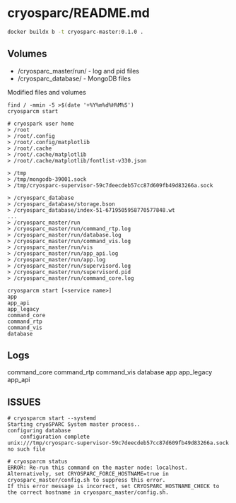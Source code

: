 # cryosparc/README.md

```bash
docker buildx b -t cryosparc-master:0.1.0 .
```

## Volumes
* /cryosparc_master/run/ - log and pid files
* /cryosparc_database/ - MongoDB files

Modified files and volumes

```
find / -mmin -5 >$(date '+%Y%m%d%H%M%S')
cryosparcm start

# cryospark user home
> /root
> /root/.config
> /root/.config/matplotlib
> /root/.cache
> /root/.cache/matplotlib
> /root/.cache/matplotlib/fontlist-v330.json

> /tmp
> /tmp/mongodb-39001.sock
> /tmp/cryosparc-supervisor-59c7deecdeb57cc87d609fb49d83266a.sock

> /cryosparc_database
> /cryosparc_database/storage.bson
> /cryosparc_database/index-51-6719505958770577848.wt
...
> /cryosparc_master/run
> /cryosparc_master/run/command_rtp.log
> /cryosparc_master/run/database.log
> /cryosparc_master/run/command_vis.log
> /cryosparc_master/run/vis
> /cryosparc_master/run/app_api.log
> /cryosparc_master/run/app.log
> /cryosparc_master/run/supervisord.log
> /cryosparc_master/run/supervisord.pid
> /cryosparc_master/run/command_core.log

```

```
cryosparcm start [<service name>]
app
app_api
app_legacy
command_core
command_rtp
command_vis
database
```

## Logs
command_core 
command_rtp
command_vis 
database 
app
app_legacy
app_api

## ISSUES

```
# cryosparcm start --systemd
Starting cryoSPARC System master process..
configuring database
    configuration complete
unix:///tmp/cryosparc-supervisor-59c7deecdeb57cc87d609fb49d83266a.sock no such file
```

```
# cryosparcm status
ERROR: Re-run this command on the master node: localhost.
Alternatively, set CRYOSPARC_FORCE_HOSTNAME=true in cryosparc_master/config.sh to suppress this error.
If this error message is incorrect, set CRYOSPARC_HOSTNAME_CHECK to the correct hostname in cryosparc_master/config.sh.
```

